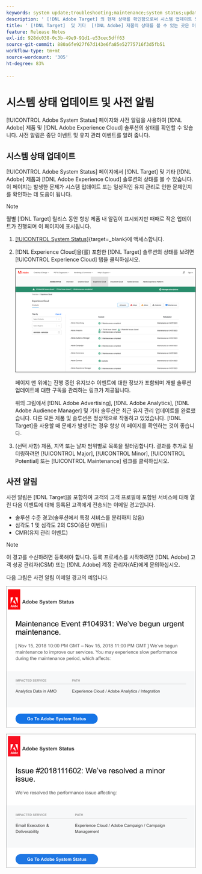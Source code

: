 ```yaml
---
keywords: system update;troubleshooting;maintenance;system status;update status
description: ' [!DNL Adobe Target] 의 현재 상태를 확인함으로써 시스템 업데이트 또는 일상적인 유지 관리로 인해 발생할 수 있는 문제를 확인할 수 있습니다.'
title: ' [!DNL Target]  및 기타  [!DNL Adobe] 제품의 상태를 볼 수 있는 곳은 어디입니까?'
feature: Release Notes
exl-id: 928dc038-0c3b-49e9-91d1-e53cec5dff63
source-git-commit: 880a6fe927f67d143e6fa85e52775716f3d5fb51
workflow-type: tm+mt
source-wordcount: '305'
ht-degree: 83%

---
```


# 시스템 상태 업데이트 및 사전 알림

[!UICONTROL Adobe System Status] 페이지와 사전 알림을 사용하여 [!DNL Adobe] 제품 및 [!DNL Adobe Experience Cloud] 솔루션의 상태를 확인할 수 있습니다. 사전 알림은 중단 이벤트 및 유지 관리 이벤트를 알려 줍니다.

## 시스템 상태 업데이트

[!UICONTROL Adobe System Status] 페이지에서 [!DNL Target] 및 기타 [!DNL Adobe] 제품과 [!DNL Adobe Experience Cloud] 솔루션의 상태를 볼 수 있습니다. 이 페이지는 발생한 문제가 시스템 업데이트 또는 일상적인 유지 관리로 인한 문제인지를 확인하는 데 도움이 됩니다.

>[!NOTE]
>
>월별 [!DNL Target] 릴리스 동안 항상 제품 내 알림이 표시되지만 때때로 작은 업데이트가 진행되며 이 페이지에 표시됩니다.

1. [[!UICONTROL System Status]](https://status.adobe.com/){target=_blank}에 액세스합니다.

1. [!DNL Experience Cloud]을(를) 포함한 [!DNL Target] 솔루션의 상태를 보려면 [!UICONTROL Experience Cloud] 탭을 클릭하십시오.

   ![system_status 이미지](assets/system_status.png)

   페이지 맨 위에는 진행 중인 유지보수 이벤트에 대한 정보가 포함되며 개별 솔루션 업데이트에 대한 구독을 관리하는 링크가 제공됩니다.

   위의 그림에서 [!DNL Adobe Advertising], [!DNL Adobe Analytics], [!DNL Adobe Audience Manager] 및 기타 솔루션은 최근 유지 관리 업데이트를 완료했습니다. 다른 모든 제품 및 솔루션은 정상적으로 작동하고 있었습니다. [!DNL Target]을 사용할 때 문제가 발생하는 경우 항상 이 페이지를 확인하는 것이 좋습니다.

1. (선택 사항) 제품, 지역 또는 날짜 범위별로 목록을 필터링합니다. 결과를 추가로 필터링하려면 [!UICONTROL Major], [!UICONTROL Minor], [!UICONTROL Potential] 또는 [!UICONTROL Maintenance] 링크를 클릭하십시오.

## 사전 알림

사전 알림은 [!DNL Target]을 포함하여 고객의 고객 프로필에 포함된 서비스에 대해 열린 다음 이벤트에 대해 등록된 고객에게 전송되는 이메일 경고입니다.

* 솔루션 수준 경고(솔루션에서 특정 서비스를 분리하지 않음)
* 심각도 1 및 심각도 2의 CSO(중단 이벤트)
* CMR(유지 관리 이벤트)

>[!NOTE]
>
>이 경고를 수신하려면 등록해야 합니다. 등록 프로세스를 시작하려면 [!DNL Adobe] 고객 성공 관리자(CSM) 또는 [!DNL Adobe] 계정 관리자(AE)에게 문의하십시오.

다음 그림은 사전 알림 이메일 경고의 예입니다.

![사전 알림 1](/help/main/r-release-notes/assets/proactive-notification-1.png)

![사전 알림 2](/help/main/r-release-notes/assets/proactive-notification-2.png)
